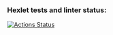 ### Hexlet tests and linter status:
[![Actions Status](https://github.com/larinoleg/frontend-project-lvl1/workflows/hexlet-check/badge.svg)](https://github.com/larinoleg/frontend-project-lvl1/actions)
